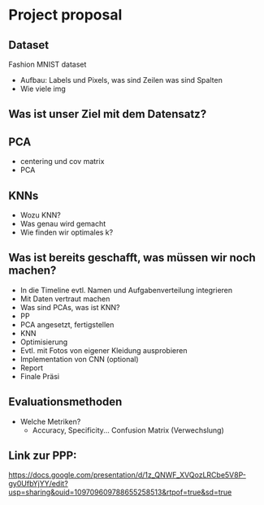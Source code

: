 # Project proposal 
## Dataset
Fashion MNIST dataset
- Aufbau: Labels und Pixels, was sind Zeilen was sind Spalten
- Wie viele img

## Was ist unser Ziel mit dem Datensatz? 

## PCA
- centering und cov matrix
- PCA

## KNNs
- Wozu KNN?
- Was genau wird gemacht
- Wie finden wir optimales k?

## Was ist bereits geschafft, was müssen wir noch machen?
- In die Timeline evtl. Namen und Aufgabenverteilung integrieren
- Mit Daten vertraut machen
- Was sind PCAs, was ist KNN? 
- PP
- PCA angesetzt, fertigstellen
- KNN
- Optimisierung 
- Evtl. mit Fotos von eigener Kleidung ausprobieren
- Implementation von CNN (optional)
- Report
- Finale Präsi

## Evaluationsmethoden
- Welche Metriken? 
    - Accuracy, Specificity... Confusion Matrix (Verwechslung)

## Link zur PPP:

https://docs.google.com/presentation/d/1z_QNWF_XVQozLRCbe5V8P-gy0UfbYjYY/edit?usp=sharing&ouid=109709609788655258513&rtpof=true&sd=true